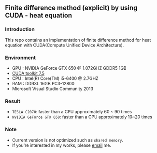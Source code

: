 ## Finite difference method (explicit) by using CUDA - heat equation

### Introduction
This repo contains an implementation of finite difference method for heat equation with CUDA(Compute Unified Device Architecture).

### Environment
- GPU : NVIDIA GeForce GTX 650 @ 1.072GHZ GDDR5 1GB
- [CUDA toolkit 7.5](https://developer.nvidia.com/cuda-toolkit)
- CPU : Intel(R) Core(TM) i5-6400 @ 2.7GHZ 
- RAM : DDR3L 16GB PC3-12800
- Microsoft Visual Studio Community 2013

### Result
- `TESLA C2070`: faster than a CPU approximately 60 ~ 90 times 
- `NVIDIA GeForce GTX 650`: faster than a CPU approximately 10~20 times 

### Note
- Current version is not optimized such as `shared memory`.
- If you're interested in my works, please [email](mailto:yoomh1989@gmail.com) me.